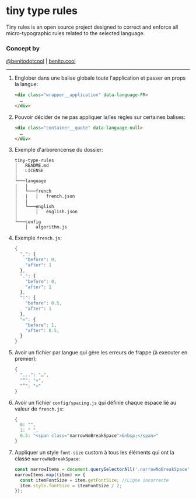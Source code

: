# tiny type rules

Tiny rules is an open source project designed to correct and enforce all micro-typographic rules related to the selected language.
<!-- 
## Rules
### [FR] — French

1. `,` &#8594; `Before: nothing` `After: classic space`
2. `.` &#8594; `Before: nothing` `After: classic space`
3. `…` &#8594; `Before: nothing` `After: classic space`
4. `—` &#8594; `Before: classic space` `After: classic space`
5. `'` &#8594; `Before: nothing` `After: nothing`
6. `:` &#8594; `Before: unbreakable fine space` `After: classic space`
7. `;` &#8594; `Before: unbreakable fine space` `After: classic space`
8. `!` &#8594; `Before: unbreakable fine space` `After: classic space`
9. `?` &#8594; `Before: unbreakable fine space` `After: classic space`
10. `«`  &#8594; `Before: classic space` `After: unbreakable fine space`
11. `»` &#8594; `Before: unbreakable fine space` `After: classic space`
12. `(` &#8594; `Before: classic space` `After: nothing`
13. `)` &#8594; `Before: nothing` `After: classic space`
14. `[` &#8594; `Before: classic space` `After: nothing`
15. `]` &#8594; `Before: nothing` `After: classic space` -->

### Concept by
[@benitodotcool](https://www.instagram.com/benitodotcool/) | [benito.cool](https://benito.cool/)

----

1. Englober dans une balise globale toute l'application et passer en props la langue:
    ``` html
    <div class="wrapper__application" data-language-FR>
      …
    </div>
    ```
2. Pouvoir décider de ne pas appliquer la/les règles sur certaines balises:
    ``` html
    <div class="container__quote" data-language-null>
      …
    </div>
    ```
3. Exemple d'arborencense du dossier:
    ```
    tiny-type-rules
    │   README.md
    │   LICENSE
    |
    └───language
    |   |
    │   └───french
    │   |   │   french.json
    |   |
    │   └───english
    │       │   english.json
    │   
    └───config
        │   algorithm.js
    ```
4. Exemple `french.js`:
    ``` javascript 
    {
      ",": {
        "before": 0,
        "after": 1
      },
      ".": {
        "before": 0,
        "after": 1
      },
      ":": {
        "before": 0.5,
        "after": 1
      },
      "«": {
        "before": 1,
        "after": 0.5,
      }
    }
    ```
5. Avoir un fichier par langue qui gère les erreurs de frappe (à executer en premier):
    ``` javascript 
    {
      "...": "…",
      "“": "«",
      "”": "»"
    }
    ```
6. Avoir un fichier `config/spacing.js` qui définie chaque espace lié au valeur de `french.js`:
    ``` javascript 
    {
      0: "",
      1: " ",
      0.5: "<span class="narrowNoBreakSpace">&nbsp;</span>"
    }
    ```
7. Appliquer un style `font-size` custom à tous les éléments qui ont la classe `narrowNoBreakSpace`:
    ``` javascript 
    const narrowItems = document.querySelectorAll('.narrowNoBreakSpace');
    narrowItems.map((item) => {
      const itemFontSize = item.getFontSize; //Ligne incorrecte
      item.style.fontSize = itemFontSize / 2;
    });
    ```